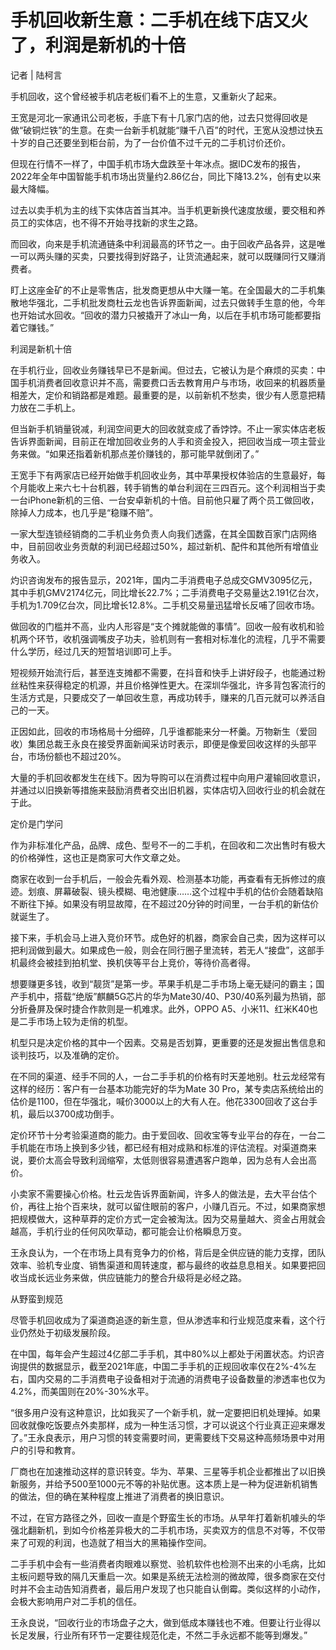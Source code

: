 # 手机回收新生意：二手机在线下店又火了，利润是新机的十倍

记者 | 陆柯言

手机回收，这个曾经被手机店老板们看不上的生意，又重新火了起来。

王宽是河北一家通讯公司老板，手底下有十几家门店的他，过去只觉得回收是做“破铜烂铁”的生意。在卖一台新手机就能“赚千八百”的时代，王宽从没想过快五十岁的自己还要坐到柜台前，为了一台价值不过千元的二手机讨价还价。

但现在行情不一样了，中国手机市场大盘跌至十年冰点。据IDC发布的报告，2022年全年中国智能手机市场出货量约2.86亿台，同比下降13.2%，创有史以来最大降幅。

过去以卖手机为主的线下实体店首当其冲。当手机更新换代速度放缓，要交租和养员工的实体店，也不得不开始寻找新的求生之路。

而回收，向来是手机流通链条中利润最高的环节之一。由于回收产品各异，这是唯一可以两头赚的买卖，只要找得到好路子，让货流通起来，就可以既赚同行又赚消费者。

盯上这座金矿的不止是零售店，批发商更想从中大赚一笔。在全国最大的二手机集散地华强北，二手机批发商杜云龙也告诉界面新闻，过去只做转手生意的他，今年也开始试水回收。“回收的潜力只被撬开了冰山一角，以后在手机市场可能都要指着它赚钱。”

利润是新机十倍

在手机行业，回收业务赚钱早已不是新闻。但过去，它被认为是个麻烦的买卖：中国手机消费者回收意识并不高，需要费口舌去教育用户与市场，收回来的机器质量相差大，定价和销路都是难题。最重要的是，以前新机不愁卖，很少有人愿意把精力放在二手机上。

但当新手机销量锐减，利润空间更大的回收就变成了香饽饽。不止一家实体店老板告诉界面新闻，目前正在增加回收业务的人手和资金投入，把回收当成一项主营业务来做。“如果还指着新机那点差价赚钱的，那可能早就倒闭了。”

王宽手下有两家店已经开始做手机回收业务，其中苹果授权体验店的生意最好，每个月能收上来六七十台机器，转手销售的单台利润在三四百元。这个利润相当于卖一台iPhone新机的三倍、一台安卓新机的十倍。目前他只雇了两个员工做回收，除掉人力成本，也几乎是“稳赚不赔”。

一家大型连锁经销商的二手机业务负责人向我们透露，在其全国数百家门店网络中，目前回收业务贡献的利润已经超过50%，超过新机、配件和其他所有增值业务收入。

灼识咨询发布的报告显示，2021年，国内二手消费电子总成交GMV3095亿元，其中手机GMV2174亿元，同比增长22.7%；二手消费电子交易量达2.191亿台次，手机为1.709亿台次，同比增长12.8%。二手机交易量迅猛增长反哺了回收市场。

做回收的门槛并不高，业内人形容是“支个摊就能做的事情”。回收一般有收机和验机两个环节，收机强调嘴皮子功夫，验机则有一套相对标准化的流程，几乎不需要什么学历，经过几天的短暂培训即可上手。

短视频开始流行后，甚至连支摊都不需要，在抖音和快手上讲好段子，也能通过粉丝粘性来获得稳定的机源，并且价格弹性更大。在深圳华强北，许多背包客流行的生活方式是，只要成交了一单回收生意，再成功转手，赚来的几百元就可以养活自己的一天。

正因如此，回收的市场格局十分细碎，几乎谁都能来分一杯羹。万物新生（爱回收）集团总裁王永良在接受界面新闻采访时表示，即便是像爱回收这样的头部平台，市场份额也不超过20%。

大量的手机回收都发生在线下。因为导购可以在消费过程中向用户灌输回收意识，并通过以旧换新等措施来鼓励消费者交出旧机器，实体店切入回收行业的机会就在于此。

定价是门学问

作为非标准化产品，品牌、成色、型号不一的二手机，在回收和二次出售时有极大的价格弹性，这也正是商家可大作文章之处。

商家在收到一台手机后，一般会先看外观、检测基本功能，再查看有无拆修过的痕迹。划痕、屏幕破裂、镜头模糊、电池健康……这个过程中手机的估价会随着缺陷不断往下掉。如果没有明显故障，在不超过20分钟的时间里，一台手机的新估价就诞生了。

接下来，手机会马上进入竞价环节。成色好的机器，商家会自己卖，因为这样可以把利润做到最大。如果成色一般，则会在同行圈子里流转，若无人“接盘”，这部手机最终会被挂到拍机堂、换机侠等平台上竞价，等待价高者得。

想要赚更多钱，收到“靓货”是第一步。苹果手机是二手市场上毫无疑问的霸主；国产手机中，搭载“绝版”麒麟5G芯片的华为Mate30/40、P30/40系列最为热销，部分折叠屏及保时捷合作款则是一机难求。此外，OPPO
A5、小米11、红米K40也是二手市场上较为走俏的机型。

机型只是决定价格的其中一个因素。交易是否划算，更重要的还是发掘出售信息和谈判技巧，以及准确的定价。

在不同的渠道、经手不同的人，一台二手手机的价格有时天差地别。杜云龙经常有这样的经历：客户有一台基本功能完好的华为Mate 30
Pro，某专卖店系统给出的估价是1100，但在华强北，喊价3000以上的大有人在。他花3300回收了这台手机，最后以3700成功倒手。

定价环节十分考验渠道商的能力。由于爱回收、回收宝等专业平台的存在，一台二手机能在市场上换到多少钱，都已经有相对成熟和标准的评估流程。对渠道商来说，要价太高会导致利润缩窄，太低则很容易遭遇客户跑单，因为总有人会出高价。

小卖家不需要操心价格。杜云龙告诉界面新闻，许多人的做法是，去大平台估个价，再往上抬个百来块，就可以留住眼前的客户，小赚几百元。不过，如果商家想把规模做大，这种草莽的定价方式一定会被淘汰。因为交易量越大、资金占用就会越高，手机行业的任何风吹草动，都可能会让价格瞬息万变。

王永良认为，一个在市场上具有竞争力的价格，背后是全供应链的能力支撑，团队效率、验机专业度、销售渠道和周转速度，都与最终的收益息息相关。如果要把回收当成长远业务来做，供应链能力的整合升级将是必经之路。

从野蛮到规范

尽管手机回收成为了渠道商追逐的新生意，但从渗透率和行业规范度来看，这个行业仍然处于初级发展阶段。

在中国，每年会产生超过4亿部二手手机，其中80%以上都处于闲置状态。灼识咨询提供的数据显示，截至2021年底，中国二手手机的正规回收率仅在2%-4%左右，国内交易的二手消费电子设备相对于流通的消费电子设备数量的渗透率也仅为4.2%，而美国则在20%-30%水平。

“很多用户没有这种意识，比如我买了一个新手机，就一定要把旧机处理掉。如果回收就像吃饭要点外卖那样，成为一种生活习惯，才可以说这个行业真正迎来爆发了。”王永良表示，用户习惯的转变需要时间，更需要线下交易这种高频场景中对用户的引导和教育。

厂商也在加速推动这样的意识转变。华为、苹果、三星等手机企业都推出了以旧换新服务，并给予500至1000元不等的补贴优惠。这本质上是一种为促进新机销售的做法，但的确在某种程度上推进了消费者的换旧意识。

不过，在官方路径之外，回收一直是个野蛮生长的市场。从早年打着新机噱头的华强北翻新机，到如今价格差异极大的二手机市场，买卖双方的信息不对等，不仅带来了可观的利润，也造就了相当大的黑箱操作空间。

二手手机中会有一些消费者肉眼难以察觉、验机软件也检测不出来的小毛病，比如主板问题导致的隔几天重启一次。如果是系统无法检测的微故障，很多商家在交付时并不会主动告知消费者，最后用户发现了也只能自认倒霉。类似这样的小动作，会极大影响用户对二手机的信任。

王永良说，“回收行业的市场盘子之大，做到低成本赚钱也不难。但要让行业得以长足发展，行业所有环节一定要往规范化走，不然二手永远都不能等到爆发。”

